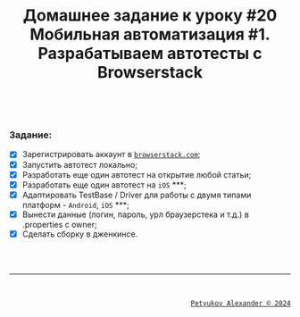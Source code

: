 # <p align="center">Домашнее задание к уроку #20 <br> Мобильная автоматизация #1. <br> Разрабатываем автотесты с Browserstack</p>

</br>
</br>

### Задание:
- [x] Зарегистрировать аккаунт в [`browserstack.com`](https://browserstack.com/);
- [x] Запустить автотест локально;
- [x] Разработать еще один автотест на открытие любой статьи;
- [x] Разработать еще один автотест на `iOS` ***;
- [x] Адаптировать TestBase / Driver для работы с двумя типами платформ - `Android`, `iOS` ***;
- [x] Вынести данные (логин, пароль, урл браузерстека и т.д.) в .properties с owner;
- [x] Сделать сборку в дженкинсе.

</br>
</br>


---

</br>

<a><p align="right">[`Petyukov Alexander © 2024`](https://github.com/SandroUnknown)</p></a>
